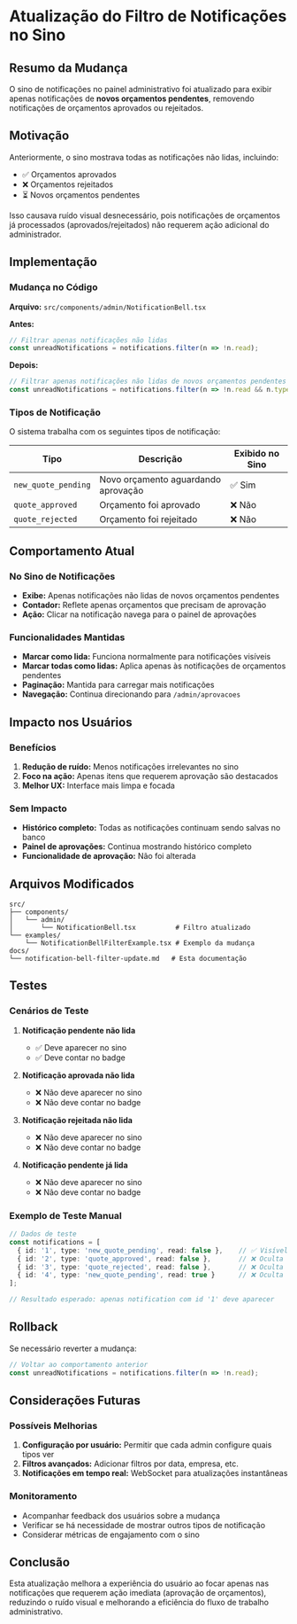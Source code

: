 # Atualização do Filtro de Notificações no Sino

## Resumo da Mudança

O sino de notificações no painel administrativo foi atualizado para exibir apenas notificações de **novos orçamentos pendentes**, removendo notificações de orçamentos aprovados ou rejeitados.

## Motivação

Anteriormente, o sino mostrava todas as notificações não lidas, incluindo:
- ✅ Orçamentos aprovados
- ❌ Orçamentos rejeitados  
- ⏳ Novos orçamentos pendentes

Isso causava ruído visual desnecessário, pois notificações de orçamentos já processados (aprovados/rejeitados) não requerem ação adicional do administrador.

## Implementação

### Mudança no Código

**Arquivo:** `src/components/admin/NotificationBell.tsx`

**Antes:**
```typescript
// Filtrar apenas notificações não lidas
const unreadNotifications = notifications.filter(n => !n.read);
```

**Depois:**
```typescript
// Filtrar apenas notificações não lidas de novos orçamentos pendentes
const unreadNotifications = notifications.filter(n => !n.read && n.type === 'new_quote_pending');
```

### Tipos de Notificação

O sistema trabalha com os seguintes tipos de notificação:

| Tipo | Descrição | Exibido no Sino |
|------|-----------|-----------------|
| `new_quote_pending` | Novo orçamento aguardando aprovação | ✅ Sim |
| `quote_approved` | Orçamento foi aprovado | ❌ Não |
| `quote_rejected` | Orçamento foi rejeitado | ❌ Não |

## Comportamento Atual

### No Sino de Notificações
- **Exibe:** Apenas notificações não lidas de novos orçamentos pendentes
- **Contador:** Reflete apenas orçamentos que precisam de aprovação
- **Ação:** Clicar na notificação navega para o painel de aprovações

### Funcionalidades Mantidas
- **Marcar como lida:** Funciona normalmente para notificações visíveis
- **Marcar todas como lidas:** Aplica apenas às notificações de orçamentos pendentes
- **Paginação:** Mantida para carregar mais notificações
- **Navegação:** Continua direcionando para `/admin/aprovacoes`

## Impacto nos Usuários

### Benefícios
1. **Redução de ruído:** Menos notificações irrelevantes no sino
2. **Foco na ação:** Apenas itens que requerem aprovação são destacados
3. **Melhor UX:** Interface mais limpa e focada

### Sem Impacto
- **Histórico completo:** Todas as notificações continuam sendo salvas no banco
- **Painel de aprovações:** Continua mostrando histórico completo
- **Funcionalidade de aprovação:** Não foi alterada

## Arquivos Modificados

```
src/
├── components/
│   └── admin/
│       └── NotificationBell.tsx          # Filtro atualizado
└── examples/
    └── NotificationBellFilterExample.tsx # Exemplo da mudança
docs/
└── notification-bell-filter-update.md   # Esta documentação
```

## Testes

### Cenários de Teste

1. **Notificação pendente não lida**
   - ✅ Deve aparecer no sino
   - ✅ Deve contar no badge

2. **Notificação aprovada não lida**
   - ❌ Não deve aparecer no sino
   - ❌ Não deve contar no badge

3. **Notificação rejeitada não lida**
   - ❌ Não deve aparecer no sino
   - ❌ Não deve contar no badge

4. **Notificação pendente já lida**
   - ❌ Não deve aparecer no sino
   - ❌ Não deve contar no badge

### Exemplo de Teste Manual

```typescript
// Dados de teste
const notifications = [
  { id: '1', type: 'new_quote_pending', read: false },    // ✅ Visível
  { id: '2', type: 'quote_approved', read: false },       // ❌ Oculta
  { id: '3', type: 'quote_rejected', read: false },       // ❌ Oculta
  { id: '4', type: 'new_quote_pending', read: true }      // ❌ Oculta (lida)
];

// Resultado esperado: apenas notification com id '1' deve aparecer
```

## Rollback

Se necessário reverter a mudança:

```typescript
// Voltar ao comportamento anterior
const unreadNotifications = notifications.filter(n => !n.read);
```

## Considerações Futuras

### Possíveis Melhorias
1. **Configuração por usuário:** Permitir que cada admin configure quais tipos ver
2. **Filtros avançados:** Adicionar filtros por data, empresa, etc.
3. **Notificações em tempo real:** WebSocket para atualizações instantâneas

### Monitoramento
- Acompanhar feedback dos usuários sobre a mudança
- Verificar se há necessidade de mostrar outros tipos de notificação
- Considerar métricas de engajamento com o sino

## Conclusão

Esta atualização melhora a experiência do usuário ao focar apenas nas notificações que requerem ação imediata (aprovação de orçamentos), reduzindo o ruído visual e melhorando a eficiência do fluxo de trabalho administrativo.